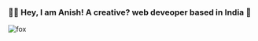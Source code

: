 ### 👋🏻 Hey, I am Anish! A creative? web deveoper based in India 🪷
![fox](https://i.pinimg.com/564x/ba/ad/e9/baade9a9d11b6757d5940280580eacce.jpg)

